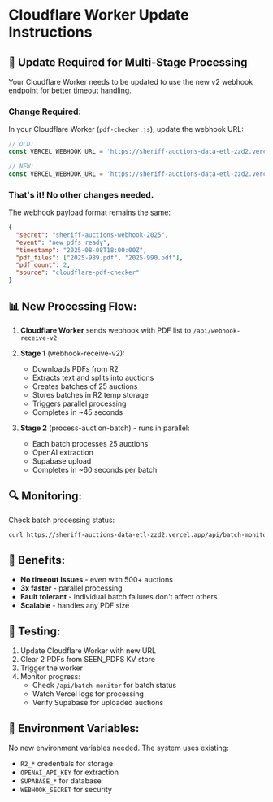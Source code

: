 # Cloudflare Worker Update Instructions

## 🔄 Update Required for Multi-Stage Processing

Your Cloudflare Worker needs to be updated to use the new v2 webhook endpoint for better timeout handling.

### **Change Required:**

In your Cloudflare Worker (`pdf-checker.js`), update the webhook URL:

```javascript
// OLD:
const VERCEL_WEBHOOK_URL = 'https://sheriff-auctions-data-etl-zzd2.vercel.app/api/webhook-process';

// NEW:
const VERCEL_WEBHOOK_URL = 'https://sheriff-auctions-data-etl-zzd2.vercel.app/api/webhook-receive-v2';
```

### **That's it! No other changes needed.**

The webhook payload format remains the same:
```json
{
  "secret": "sheriff-auctions-webhook-2025",
  "event": "new_pdfs_ready",
  "timestamp": "2025-08-08T18:00:00Z",
  "pdf_files": ["2025-989.pdf", "2025-990.pdf"],
  "pdf_count": 2,
  "source": "cloudflare-pdf-checker"
}
```

## 📊 **New Processing Flow:**

1. **Cloudflare Worker** sends webhook with PDF list to `/api/webhook-receive-v2`
2. **Stage 1** (webhook-receive-v2):
   - Downloads PDFs from R2
   - Extracts text and splits into auctions
   - Creates batches of 25 auctions
   - Stores batches in R2 temp storage
   - Triggers parallel processing
   - Completes in ~45 seconds

3. **Stage 2** (process-auction-batch) - runs in parallel:
   - Each batch processes 25 auctions
   - OpenAI extraction
   - Supabase upload
   - Completes in ~60 seconds per batch

## 🔍 **Monitoring:**

Check batch processing status:
```bash
curl https://sheriff-auctions-data-etl-zzd2.vercel.app/api/batch-monitor
```

## 🎯 **Benefits:**

- **No timeout issues** - even with 500+ auctions
- **3x faster** - parallel processing
- **Fault tolerant** - individual batch failures don't affect others
- **Scalable** - handles any PDF size

## 🧪 **Testing:**

1. Update Cloudflare Worker with new URL
2. Clear 2 PDFs from SEEN_PDFS KV store
3. Trigger the worker
4. Monitor progress:
   - Check `/api/batch-monitor` for batch status
   - Watch Vercel logs for processing
   - Verify Supabase for uploaded auctions

## 📝 **Environment Variables:**

No new environment variables needed. The system uses existing:
- `R2_*` credentials for storage
- `OPENAI_API_KEY` for extraction
- `SUPABASE_*` for database
- `WEBHOOK_SECRET` for security